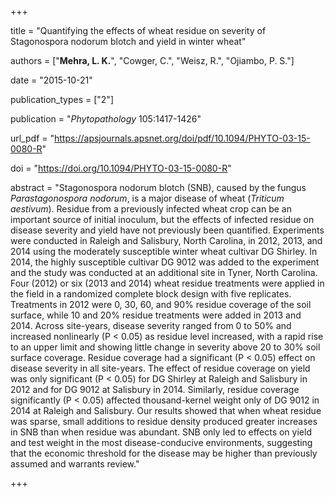 +++

title = "Quantifying the effects of wheat residue on severity of Stagonospora nodorum blotch and yield in winter wheat"

authors = ["**Mehra, L. K.**", "Cowger, C.", "Weisz, R.", "Ojiambo, P. S."]

date = "2015-10-21"

publication_types = ["2"]

publication = "*Phytopathology* 105:1417-1426"

url_pdf = "https://apsjournals.apsnet.org/doi/pdf/10.1094/PHYTO-03-15-0080-R"

doi = "https://doi.org/10.1094/PHYTO-03-15-0080-R"

abstract = "Stagonospora nodorum blotch (SNB), caused by the fungus *Parastagonospora nodorum*, is a major disease of wheat (*Triticum aestivum*). Residue from a previously infected wheat crop can be an important source of initial inoculum, but the effects of infected residue on disease severity and yield have not previously been quantified. Experiments were conducted in Raleigh and Salisbury, North Carolina, in 2012, 2013, and 2014 using the moderately susceptible winter wheat cultivar DG Shirley. In 2014, the highly susceptible cultivar DG 9012 was added to the experiment and the study was conducted at an additional site in Tyner, North Carolina. Four (2012) or six (2013 and 2014) wheat residue treatments were applied in the field in a randomized complete block design with five replicates. Treatments in 2012 were 0, 30, 60, and 90% residue coverage of the soil surface, while 10 and 20% residue treatments were added in 2013 and 2014. Across site-years, disease severity ranged from 0 to 50% and increased nonlinearly (P < 0.05) as residue level increased, with a rapid rise to an upper limit and showing little change in severity above 20 to 30% soil surface coverage. Residue coverage had a significant (P < 0.05) effect on disease severity in all site-years. The effect of residue coverage on yield was only significant (P < 0.05) for DG Shirley at Raleigh and Salisbury in 2012 and for DG 9012 at Salisbury in 2014. Similarly, residue coverage significantly (P < 0.05) affected thousand-kernel weight only of DG 9012 in 2014 at Raleigh and Salisbury. Our results showed that when wheat residue was sparse, small additions to residue density produced greater increases in SNB than when residue was abundant. SNB only led to effects on yield and test weight in the most disease-conducive environments, suggesting that the economic threshold for the disease may be higher than previously assumed and warrants review."

+++